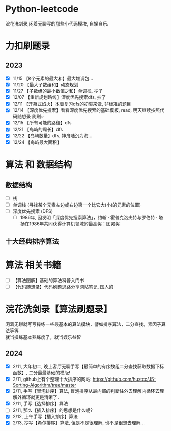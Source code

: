 # Python-leetcode
 浣花洗剑录,闲着无聊写的那些小代码模块, 自娱自乐.
# 力扣刷题录
## 2023
- [x] 11/15 【K个元素的最大和】最大堆调包...
- [x] 11/20 【最大子数组和】动态规划
- [x] 11/27 【子数组的最小数值之和】单调栈, 抄了
- [x] 12/07 【重新规划路线】深度优先搜索dfs, 抄了
- [x] 12/11 【开幕式焰火】本着复习dfs的初衷来做, 非标准的题目
- [x] 12/14 【深度优先搜索】看看深度优先搜索的基础模板, read, 明天继续按照代码随想录 刷刷~
- [x] 12/15 【所有可能的路径】dfs
- [x] 12/21 【岛屿的周长】dfs
- [x] 12/22 【岛屿数量】dfs, 神舟陆沉为海...
- [x] 12/24 【岛屿最大面积】

# 算法 和 数据结构
## 数据结构
- [ ] 栈
- [ ] 单调栈 (寻找某个元素左边或右边第一个比它大(小)的元素的位置)
- [ ] 深度优先搜索 (DFS)
    - [ ] 1986年, 因发明「深度优先搜索算法」，约翰 · 霍普克洛夫特与罗伯特 · 塔扬在1986年共同获得计算机领域的最高奖：图灵奖
## 十大经典排序算法

# 算法 相关书籍
- [ ] 【算法图解】基础的算法科普入门书
- [ ] 【代码随想录】代码刷题思路分享网站笔记, 国人的

# 浣花洗剑录【算法刷题录】
闲着无聊就写写操练一些最基本的算法模块，譬如排序算法，二分查找，素因子算法等等\
就当操练基本熟练度了，就当娱乐益智
## 2024
- [x] 2/11, 大年初二, 晚上客厅无聊手写【最简单的有序数组二分查找获取数据下标函数】, 二分最最基础的模版!
- [x] 2/11, github上有个整理十大排序的网站: https://github.com/hustcc/JS-Sorting-Algorithm/tree/master
- [x] 2/11, 手写【冒泡排序】算法, 冒泡排序从最内部的判断往外去理解内循环去理解外循环就更是清晰了.
- [x] 2/11, 手写【选择排序】算法
- [ ] 2/11, 那么【插入排序】的思想是什么呢?
- [x] 2/12, 上午手写【插入排序】算法
- [x] 2/13, 抄写【希尔排序】算法, 但是不是很理解, 也不是很想去理解...